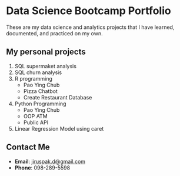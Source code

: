 # Data Science Bootcamp Portfolio
These are my data science and analytics projects that I have learned, documented, and practiced on my own.

## My personal projects

1. SQL supermaket analysis
2. SQL churn analysis
3. R programming
    - Pao Ying Chub
    - Pizza Chatbot
    - Create Restaurant Database
4. Python Programming
    - Pao Ying Chub
    - OOP ATM
    - Public API
6. Linear Regression Model using caret

## Contact Me
- **Email**: jiruspak.d@gmail.com
- **Phone**: 098-289-5598
